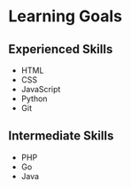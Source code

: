 # Learning Goals

## Experienced Skills

- HTML
- CSS
- JavaScript
- Python
- Git

## Intermediate Skills

- PHP
- Go
- Java
